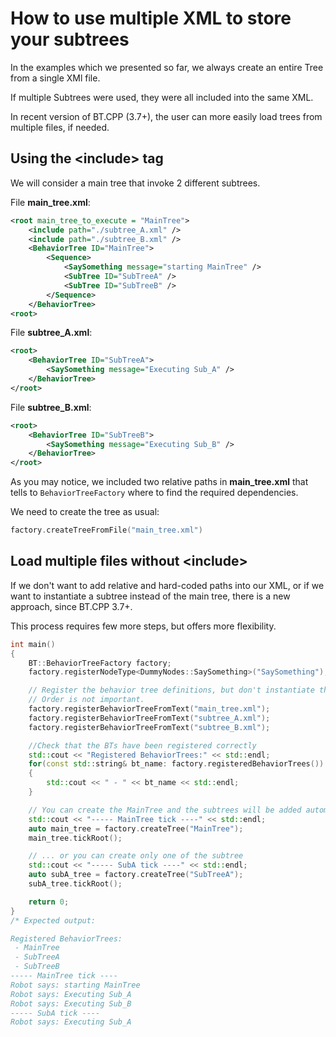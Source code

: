 # How to use multiple XML to store your subtrees

In the examples which we presented so far, we always create an entire Tree
from a single XMl file.

If multiple Subtrees were used, they were all included into the same XML.

In recent version of BT.CPP (3.7+), the user can more easily
load trees from multiple files, if needed.

## Using the \<include\> tag

We will consider a main tree that invoke 2 different subtrees.

File **main_tree.xml**:

```XML hl_lines="2 3"
<root main_tree_to_execute = "MainTree">
    <include path="./subtree_A.xml" />
    <include path="./subtree_B.xml" />
    <BehaviorTree ID="MainTree">
        <Sequence>
            <SaySomething message="starting MainTree" />
            <SubTree ID="SubTreeA" />
            <SubTree ID="SubTreeB" />
        </Sequence>
    </BehaviorTree>
<root>
```
File **subtree_A.xml**:

```XML
<root>
    <BehaviorTree ID="SubTreeA">
        <SaySomething message="Executing Sub_A" />
    </BehaviorTree>
</root>
```

File **subtree_B.xml**:

```XML
<root>
    <BehaviorTree ID="SubTreeB">
        <SaySomething message="Executing Sub_B" />
    </BehaviorTree>
</root>
```

As you may notice, we included two relative paths in **main_tree.xml**
that tells to `BehaviorTreeFactory` where to find the required dependencies.

We need to create the tree as usual:

```c++
factory.createTreeFromFile("main_tree.xml")
```

## Load multiple files without \<include\>

If we don't want to add relative and hard-coded paths into our XML,
or if we want to instantiate a subtree instead of the main tree, there is a
new approach, since BT.CPP 3.7+.

This process requires few more steps, but offers more flexibility.

```c++
int main()
{
    BT::BehaviorTreeFactory factory;
    factory.registerNodeType<DummyNodes::SaySomething>("SaySomething");

    // Register the behavior tree definitions, but don't instantiate them, yet.
    // Order is not important.
    factory.registerBehaviorTreeFromText("main_tree.xml");
    factory.registerBehaviorTreeFromText("subtree_A.xml");
    factory.registerBehaviorTreeFromText("subtree_B.xml");

    //Check that the BTs have been registered correctly
    std::cout << "Registered BehaviorTrees:" << std::endl;
    for(const std::string& bt_name: factory.registeredBehaviorTrees())
    {
        std::cout << " - " << bt_name << std::endl;
    }

    // You can create the MainTree and the subtrees will be added automatically.
    std::cout << "----- MainTree tick ----" << std::endl;
    auto main_tree = factory.createTree("MainTree");
    main_tree.tickRoot();

    // ... or you can create only one of the subtree
    std::cout << "----- SubA tick ----" << std::endl;
    auto subA_tree = factory.createTree("SubTreeA");
    subA_tree.tickRoot();

    return 0;
}
/* Expected output:

Registered BehaviorTrees:
 - MainTree
 - SubTreeA
 - SubTreeB
----- MainTree tick ----
Robot says: starting MainTree
Robot says: Executing Sub_A
Robot says: Executing Sub_B
----- SubA tick ----
Robot says: Executing Sub_A
```




